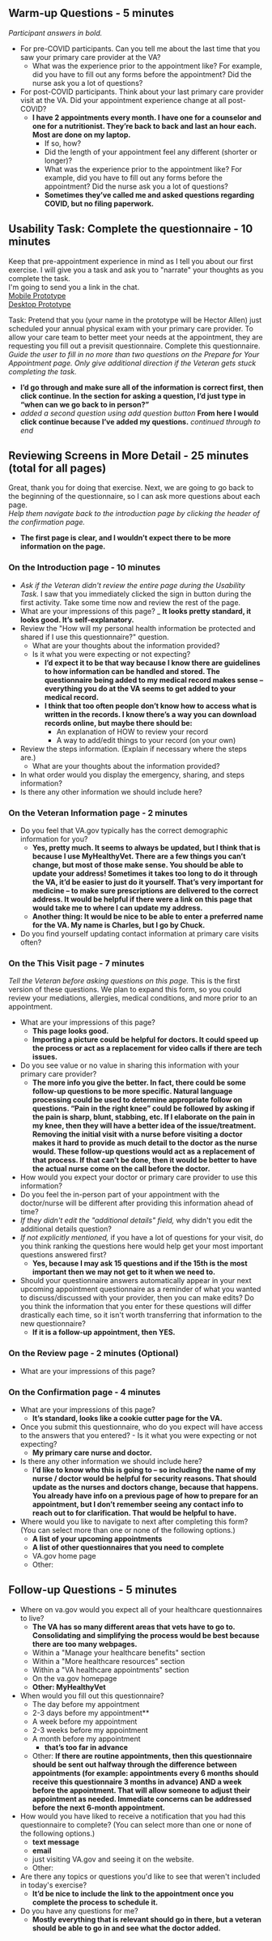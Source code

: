 ## Warm-up Questions - 5 minutes ##
_Participant answers in bold._

- For pre-COVID participants. Can you tell me about the last time that you saw your primary care provider at the VA?
    - What was the experience prior to the appointment like? For example, did you have to fill out any forms before the appointment? Did the nurse ask you a lot of questions?
- For post-COVID participants. Think about your last primary care provider visit at the VA. Did your appointment experience change at all post-COVID?
    - **I have 2 appointments every month. I have one for a counselor and one for a nutritionist. They’re back to back and last an hour each. Most are done on my laptop.**   
      - If so, how?
      - Did the length of your appointment feel any different (shorter or longer)?
      - What was the experience prior to the appointment like? For example, did you have to fill out any forms before the appointment? Did the nurse ask you a lot of questions?
      - **Sometimes they’ve called me and asked questions regarding COVID, but no filing paperwork.**

## Usability Task: Complete the questionnaire - 10 minutes ##
Keep that pre-appointment experience in mind as I tell you about our first exercise. I will give you a task and ask you to "narrate" your thoughts as you complete the task.<br/>
I'm going to send you a link in the chat.<br/>
[Mobile Prototype](https://preview.uxpin.com/a15205c1bedcdfc8fe46fed26c22fa731cab8ae0#/pages//simulate/no-panels?mode=cvhidm)<br/>
[Desktop Prototype](https://preview.uxpin.com/e9e0dc597bb076e74db05f77d35306496a89fca2#/pages//simulate/no-panels?mode=cvhidm)<br/>

Task: Pretend that you (your name in the prototype will be Hector Allen) just scheduled your annual physical exam with your primary care provider. To allow your care team to better meet your needs at the appointment, they are requesting you fill out a previsit questionnaire. Complete this questionnaire.<br/>
_Guide the user to fill in no more than two questions on the Prepare for Your Appointment page. Only give additional direction if the Veteran gets stuck completing the task._
- **I’d go through and make sure all of the information is correct first, then click continue. In the section for asking a question, I’d just type in “when can we go back to in person?”**<br/> 
- _added a second question using add question button_ **From here I would click continue because I’ve added my questions.** _continued through to end_

## Reviewing Screens in More Detail - 25 minutes (total for all pages) ##
Great, thank you for doing that exercise. Next, we are going to go back to the beginning of the questionnaire, so I can ask more questions about each page.<br/>
_Help them navigate back to the introduction page by clicking the header of the confirmation page._
- **The first page is clear, and I wouldn’t expect there to be more information on the page.**

### On the Introduction page - 10 minutes ###
- _Ask if the Veteran didn't review the entire page during the Usability Task._ I saw that you immediately clicked the sign in button during the first activity. Take some time now and review the rest of the page.
- What are your impressions of this page?
  _ **It looks pretty standard, it looks good. It’s self-explanatory.**
- Review the "How will my personal health information be protected and shared if I use this questionnaire?" question.
  - What are your thoughts about the information provided?
  - Is it what you were expecting or not expecting?
    - **I’d expect it to be that way because I know there are guidelines to how information can be handled and stored. The questionnaire being added to my medical record makes sense – everything you do at the VA seems to get added to your medical record.**
    - **I think that too often people don’t know how to access what is written in the records. I know there’s a way you can download records online, but maybe there should be:**
      - An explanation of HOW to review your record 
      - A way to add/edit things to your record (on your own)
- Review the steps information. (Explain if necessary where the steps are.)
  - What are your thoughts about the information provided?
- In what order would you display the emergency, sharing, and steps information?
- Is there any other information we should include here?

### On the Veteran Information page - 2 minutes ###
- Do you feel that VA.gov typically has the correct demographic information for you?
  - **Yes, pretty much. It seems to always be updated, but I think that is because I use MyHealthyVet. There are a few things you can’t change, but most of those make sense. You should be able to update your address! Sometimes it takes too long to do it through the VA, it’d be easier to just do it yourself. That’s very important for medicine – to make sure prescriptions are delivered to the correct address. It would be helpful if there were a link on this page that would take me to where I can update my address.**
  - **Another thing: It would be nice to be able to enter a preferred name for the VA. My name is Charles, but I go by Chuck.**
- Do you find yourself updating contact information at primary care visits often?

### On the This Visit page - 7 minutes ###
_Tell the Veteran before asking questions on this page._ This is the first version of these questions. We plan to expand this form, so you could review your mediations, allergies, medical conditions, and more prior to an appointment.<br/>
- What are your impressions of this page?
  - **This page looks good.** 
  - **Importing a picture could be helpful for doctors. It could speed up the process or act as a replacement for video calls if there are tech issues.** 
- Do you see value or no value in sharing this information with your primary care provider?
  - **The more info you give the better. In fact, there could be some follow-up questions to be more specific. Natural language processing could be used to determine appropriate follow on questions. “Pain in the right knee” could be followed by asking if the pain is sharp, blunt, stabbing, etc. If I elaborate on the pain in my knee, then they will have a better idea of the issue/treatment. Removing the initial visit with a nurse before visiting a doctor makes it hard to provide as much detail to the doctor as the nurse would. These follow-up questions would act as a replacement of that process. If that can’t be done, then it would be better to have the actual nurse come on the call before the doctor.**
- How would you expect your doctor or primary care provider to use this information?
- Do you feel the in-person part of your appointment with the doctor/nurse will be different after providing this information ahead of time?
- _If they didn't edit the "additional details" field,_ why didn't you edit the additional details question?
- _If not explicitly mentioned,_ if you have a lot of questions for your visit, do you think ranking the questions here would help get your most important questions answered first?
  - **Yes, because I may ask 15 questions and if the 15th is the most important then we may not get to it when we need to.**
- Should your questionnaire answers automatically appear in your next upcoming appointment questionnaire as a reminder of what you wanted to discuss/discussed with your provider, then you can make edits? Do you think the information that you enter for these questions will differ drastically each time, so it isn't worth transferring that information to the new questionnaire?
  - **If it is a follow-up appointment, then YES.**

### On the Review page - 2 minutes (Optional) ###
- What are your impressions of this page?

### On the Confirmation page - 4 minutes ###
- What are your impressions of this page?
  - **It’s standard, looks like a cookie cutter page for the VA.**
- Once you submit this questionnaire, who do you expect will have access to the answers that you entered? - Is it what you were expecting or not expecting?
  - **My primary care nurse and doctor.**
- Is there any other information we should include here?
  - **I’d like to know who this is going to – so including the name of my nurse / doctor would be helpful for security reasons. That should update as the nurses and doctors change, because that happens. 
You already have info on a previous page of how to prepare for an appointment, but I don’t remember seeing any contact info to reach out to for clarification. That would be helpful to have.**
- Where would you like to navigate to next after completing this form? (You can select more than one or none of the following options.)
  - **A list of your upcoming appointments**
  - **A list of other questionnaires that you need to complete**
  - VA.gov home page
  - Other:

## Follow-up Questions - 5 minutes ##
- Where on va.gov would you expect all of your healthcare questionnaires to live?
  - **The VA has so many different areas that vets have to go to. Consolidating and simplifying the process would be best because there are too many webpages.** 
  - Within a "Manage your healthcare benefits" section
  - Within a "More healthcare resources" section
  - Within a "VA healthcare appointments" section
  - On the va.gov homepage
  - **Other: MyHealthyVet**
- When would you fill out this questionnaire?
  - The day before my appointment
  - 2-3 days before my appointment**
  - A week before my appointment
  - 2-3 weeks before my appointment
  - A month before my appointment
    - **that’s too far in advance**
  - Other: **If there are routine appointments, then this questionnaire should be sent out halfway through the difference between appointments (for example: appointments every 6 months should receive this questionnaire 3 months in advance) AND a week before the appointment. That will allow someone to adjust their appointment as needed. Immediate concerns can be addressed before the next 6-month appointment.**
- How would you have liked to receive a notification that you had this questionnaire to complete? (You can select more than one or none of the following options.)
  - **text message**
  - **email**
  - just visiting VA.gov and seeing it on the website.
  - Other:
- Are there any topics or questions you'd like to see that weren't included in today's exercise?
  - **It’d be nice to include the link to the appointment once you complete the process to schedule it.**
- Do you have any questions for me?
  - **Mostly everything that is relevant should go in there, but a veteran should be able to go in and see what the doctor added.**
